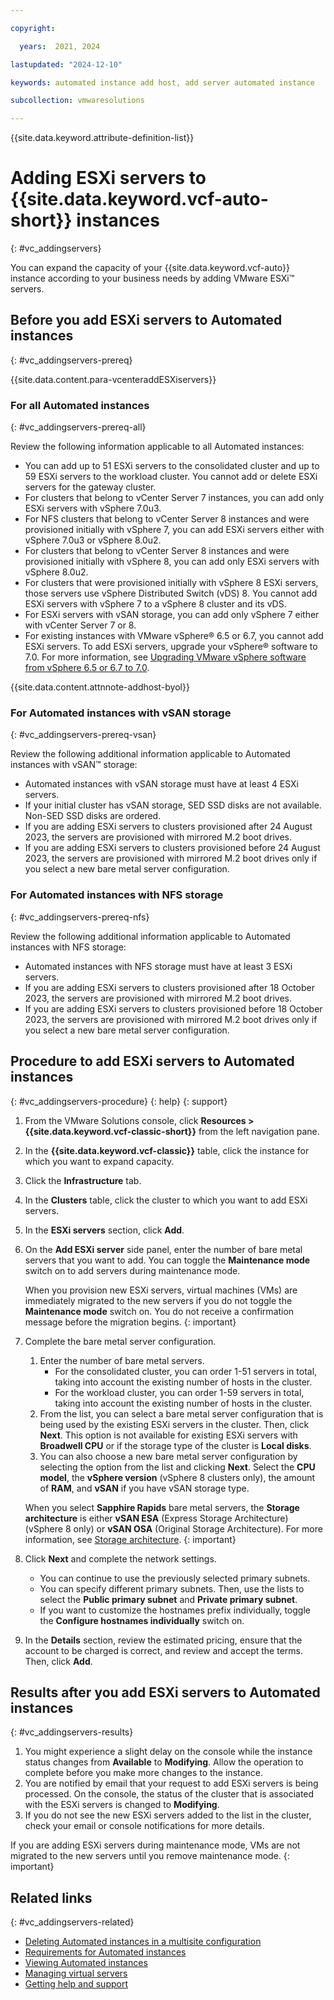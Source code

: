 ```yaml
---

copyright:

  years:  2021, 2024

lastupdated: "2024-12-10"

keywords: automated instance add host, add server automated instance

subcollection: vmwaresolutions

---
```


{{site.data.keyword.attribute-definition-list}}

# Adding ESXi servers to {{site.data.keyword.vcf-auto-short}} instances
{: #vc_addingservers}

You can expand the capacity of your {{site.data.keyword.vcf-auto}} instance according to your business needs by adding VMware ESXi™ servers.

## Before you add ESXi servers to Automated instances
{: #vc_addingservers-prereq}

{{site.data.content.para-vcenteraddESXiservers}}

### For all Automated instances
{: #vc_addingservers-prereq-all}

Review the following information applicable to all Automated instances:

* You can add up to 51 ESXi servers to the consolidated cluster and up to 59 ESXi servers to the workload cluster. You cannot add or delete ESXi servers for the gateway cluster.
* For clusters that belong to vCenter Server 7 instances, you can add only ESXi servers with vSphere 7.0u3.
* For NFS clusters that belong to vCenter Server 8 instances and were provisioned initially with vSphere 7, you can add ESXi servers either with vSphere 7.0u3 or vSphere 8.0u2.
* For clusters that belong to vCenter Server 8 instances and were provisioned initially with vSphere 8, you can add only ESXi servers with vSphere 8.0u2.
* For clusters that were provisioned initially with vSphere 8 ESXi servers, those servers use vSphere Distributed Switch (vDS) 8. You cannot add ESXi servers with vSphere 7 to a vSphere 8 cluster and its vDS.
* For ESXi servers with vSAN storage, you can add only vSphere 7 either with vCenter Server 7 or 8.
* For existing instances with VMware vSphere® 6.5 or 6.7, you cannot add ESXi servers. To add ESXi servers, upgrade your vSphere® software to 7.0. For more information, see [Upgrading VMware vSphere software from vSphere 6.5 or 6.7 to 7.0](/docs/vmwaresolutions?topic=vmwaresolutions-vs_vsphere_70_upgrade).

{{site.data.content.attnnote-addhost-byol}}

### For Automated instances with vSAN storage
{: #vc_addingservers-prereq-vsan}

Review the following additional information applicable to Automated instances with vSAN™ storage:

* Automated instances with vSAN storage must have at least 4 ESXi servers.
* If your initial cluster has vSAN storage, SED SSD disks are not available. Non-SED SSD disks are ordered.
* If you are adding ESXi servers to clusters provisioned after 24 August 2023, the servers are provisioned with mirrored M.2 boot drives.
* If you are adding ESXi servers to clusters provisioned before 24 August 2023, the servers are provisioned with mirrored M.2 boot drives only if you select a new bare metal server configuration.

### For Automated instances with NFS storage
{: #vc_addingservers-prereq-nfs}

Review the following additional information applicable to Automated instances with NFS storage:

* Automated instances with NFS storage must have at least 3 ESXi servers.
* If you are adding ESXi servers to clusters provisioned after 18 October 2023, the servers are provisioned with mirrored M.2 boot drives.
* If you are adding ESXi servers to clusters provisioned before 18 October 2023, the servers are provisioned with mirrored M.2 boot drives only if you select a new bare metal server configuration.

## Procedure to add ESXi servers to Automated instances
{: #vc_addingservers-procedure}
{: help}
{: support}

1. From the VMware Solutions console, click **Resources > {{site.data.keyword.vcf-classic-short}}** from the left navigation pane.
2. In the **{{site.data.keyword.vcf-classic}}** table, click the instance for which you want to expand capacity.
3. Click the **Infrastructure** tab.
4. In the **Clusters** table, click the cluster to which you want to add ESXi servers.
5. In the **ESXi servers** section, click **Add**.
6. On the **Add ESXi server** side panel, enter the number of bare metal servers that you want to add. You can toggle the **Maintenance mode** switch on to add servers during maintenance mode.

   When you provision new ESXi servers, virtual machines (VMs) are immediately migrated to the new servers if you do not toggle the **Maintenance mode** switch on. You do not receive a confirmation message before the migration begins.
   {: important}

7. Complete the bare metal server configuration.
   1. Enter the number of bare metal servers.
      * For the consolidated cluster, you can order 1-51 servers in total, taking into account the existing number of hosts in the cluster.
      * For the workload cluster, you can order 1-59 servers in total, taking into account the existing number of hosts in the cluster.
   2. From the list, you can select a bare metal server configuration that is being used by the existing ESXi servers in the cluster. Then, click **Next**. This option is not available for existing ESXi servers with **Broadwell CPU** or if the storage type of the cluster is **Local disks**.
   3. You can also choose a new bare metal server configuration by selecting the option from the list and clicking **Next**. Select the **CPU model**, the **vSphere version** (vSphere 8 clusters only), the amount of **RAM**, and **vSAN** if you have vSAN storage type.

   When you select **Sapphire Rapids** bare metal servers, the **Storage architecture** is either **vSAN ESA** (Express Storage Architecture) (vSphere 8 only) or **vSAN OSA** (Original Storage Architecture). For more information, see [Storage architecture](/docs/vmwaresolutions?topic=vmwaresolutions-vc_addingclusters#vc_addingclusters-vsan-storage-archi).
   {: important}

8. Click **Next** and complete the network settings.
    * You can continue to use the previously selected primary subnets.
    * You can specify different primary subnets. Then, use the lists to select the **Public primary subnet** and **Private primary subnet**.
    * If you want to customize the hostnames prefix individually, toggle the **Configure hostnames individually** switch on.
9. In the **Details** section, review the estimated pricing, ensure that the account to be charged is correct, and review and accept the terms. Then, click **Add**.

## Results after you add ESXi servers to Automated instances
{: #vc_addingservers-results}

1. You might experience a slight delay on the console while the instance status changes from **Available** to **Modifying**. Allow the operation to complete before you make more changes to the instance.
2. You are notified by email that your request to add ESXi servers is being processed. On the console, the status of the cluster that is associated with the ESXi servers is changed to **Modifying**.
3. If you do not see the new ESXi servers added to the list in the cluster, check your email or console notifications for more details.

If you are adding ESXi servers during maintenance mode, VMs are not migrated to the new servers until you remove maintenance mode.
{: important}

## Related links
{: #vc_addingservers-related}

* [Deleting Automated instances in a multisite configuration](/docs/vmwaresolutions?topic=vmwaresolutions-vc_deletinginstance_multi)
* [Requirements for Automated instances](/docs/vmwaresolutions?topic=vmwaresolutions-vc_orderinginstance-req)
* [Viewing Automated instances](/docs/vmwaresolutions?topic=vmwaresolutions-vc_viewinginstances)
* [Managing virtual servers](/docs/virtual-servers?topic=virtual-servers-managing-virtual-servers)
* [Getting help and support](/docs/vmwaresolutions?topic=vmwaresolutions-trbl_support)

